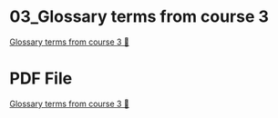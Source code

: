 # 03_Glossary terms from course 3

[Glossary terms from course 3 🔗](https://www.coursera.org/learn/cloud-security-risks-identify-and-protect-against-threats/supplement/2isOT/glossary-terms-from-course-3)

# PDF File

[Glossary terms from course 3 🔗](https://1drv.ms/b/c/526c45566c8c239a/EVuO7kEWx4lDknvL7d-KOF0Bgj8Dt7Pi4YN1P3Vn82EuSw?e=GfXpfJ)
